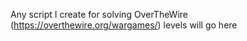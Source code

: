 Any script I create for solving OverTheWire (https://overthewire.org/wargames/) levels will go here
